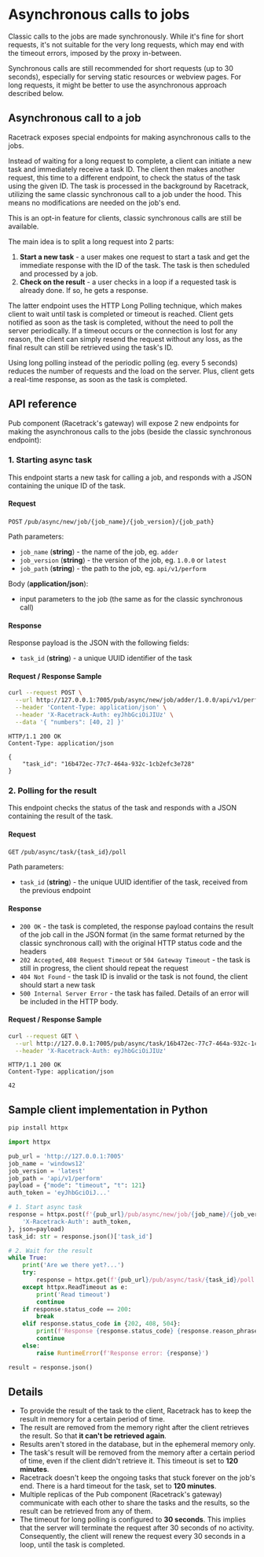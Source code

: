 # Asynchronous calls to jobs

Classic calls to the jobs are made synchronously.
While it's fine for short requests, it's not suitable for the very long requests,
which may end with the timeout errors, imposed by the proxy in-between.

Synchronous calls are still recommended for short requests (up to 30 seconds),
especially for serving static resources or webview pages. 
For long requests, it might be better to use the asynchronous approach described below.

## Asynchronous call to a job

Racetrack exposes special endpoints for making asynchronous calls to the jobs.

Instead of waiting for a long request to complete,
a client can initiate a new task and immediately receive a task ID.
The client then makes another request, this time to a different endpoint, to check the status of the task using the given ID. 
The task is processed in the background by Racetrack, utilizing the same classic synchronous call to a job under the hood.
This means no modifications are needed on the job's end.

This is an opt-in feature for clients, classic synchronous calls are still be available.

The main idea is to split a long request into 2 parts:

1. **Start a new task** - a user makes one request to start a task and get the immediate response with the ID of the task. The task is then scheduled and processed by a job.
2. **Check on the result** - a user checks in a loop if a requested task is already done. If so, he gets a response.

The latter endpoint uses the HTTP Long Polling technique,
which makes client to wait until task is completed or timeout is reached.
Client gets notified as soon as the task is completed, without the need to poll the server periodically.
If a timeout occurs or the connection is lost for any reason,
the client can simply resend the request without any loss,
as the final result can still be retrieved using the task's ID.

Using long polling instead of the periodic polling (eg. every 5 seconds) reduces the number of requests and the load on the server.
Plus, client gets a real-time response, as soon as the task is completed.

## API reference
Pub component (Racetrack's gateway) will expose 2 new endpoints for making the asynchronous calls to the jobs
(beside the classic synchronous endpoint):

### 1. Starting async task
This endpoint starts a new task for calling a job,
and responds with a JSON containing the unique ID of the task.

#### Request
`POST` `/pub/async/new/job/{job_name}/{job_version}/{job_path}`

Path parameters:
- `job_name` (**string**) - the name of the job, eg. `adder`
- `job_version` (**string**) - the version of the job, eg. `1.0.0` or `latest`
- `job_path` (**string**) - the path to the job, eg. `api/v1/perform`

Body (**application/json**):
- input parameters to the job (the same as for the classic synchronous call)

#### Response
Response payload is the JSON with the following fields:
- `task_id` (**string**) - a unique UUID identifier of the task

#### Request / Response Sample
```sh
curl --request POST \
  --url http://127.0.0.1:7005/pub/async/new/job/adder/1.0.0/api/v1/perform \
  --header 'Content-Type: application/json' \
  --header 'X-Racetrack-Auth: eyJhbGciOiJIUz' \
  --data '{ "numbers": [40, 2] }'
```
```
HTTP/1.1 200 OK
Content-Type: application/json

{
    "task_id": "16b472ec-77c7-464a-932c-1cb2efc3e728"
}
```

### 2. Polling for the result
This endpoint checks the status of the task and responds with a JSON containing the result of the task.

#### Request
`GET` `/pub/async/task/{task_id}/poll`

Path parameters:
- `task_id` (**string**) - the unique UUID identifier of the task, received from the previous endpoint

#### Response

- `200 OK` -
  the task is completed, the response payload contains the result of the job call
  in the JSON format (in the same format returned by the classic synchronous call)
  with the original HTTP status code and the headers
- `202 Accepted`, `408 Request Timeout` or `504 Gateway Timeout` -
  the task is still in progress, the client should repeat the request
- `404 Not Found` -
  the task ID is invalid or the task is not found, the client should start a new task
- `500 Internal Server Error` -
  the task has failed. Details of an error will be included in the HTTP body.

#### Request / Response Sample
```sh
curl --request GET \
  --url http://127.0.0.1:7005/pub/async/task/16b472ec-77c7-464a-932c-1cb2efc3e728/poll \
  --header 'X-Racetrack-Auth: eyJhbGciOiJIUz'
```
```
HTTP/1.1 200 OK
Content-Type: application/json

42
```

## Sample client implementation in Python
```sh
pip install httpx
```
```python
import httpx

pub_url = 'http://127.0.0.1:7005'
job_name = 'windows12'
job_version = 'latest'
job_path = 'api/v1/perform'
payload = {"mode": "timeout", "t": 121}
auth_token = 'eyJhbGciOiJ...'

# 1. Start async task
response = httpx.post(f'{pub_url}/pub/async/new/job/{job_name}/{job_version}/{job_path}', headers={
    'X-Racetrack-Auth': auth_token,
}, json=payload)
task_id: str = response.json()['task_id']

# 2. Wait for the result
while True:
    print('Are we there yet?...')
    try:
        response = httpx.get(f'{pub_url}/pub/async/task/{task_id}/poll', timeout=httpx.Timeout(5, read=60))
    except httpx.ReadTimeout as e:
        print('Read timeout')
        continue
    if response.status_code == 200:  
        break
    elif response.status_code in {202, 408, 504}:
        print(f'Response {response.status_code} {response.reason_phrase}')
        continue
    else:
        raise RuntimeError(f'Response error: {response}')

result = response.json()
```

## Details
- To provide the result of the task to the client, Racetrack has to keep the result in memory for a certain period of time.
- The result are removed from the memory right after the client retrieves the result.
  So that **it can't be retrieved again**.
- Results aren't stored in the database, but in the ephemeral memory only.
- The task's result will be removed from the memory after a certain period of time, even if the client didn't retrieve it. This timeout is set to **120 minutes**.
- Racetrack doesn't keep the ongoing tasks that stuck forever on the job's end. There is a hard timeout for the task, set to **120 minutes**.
- Multiple replicas of the Pub component (Racetrack's gateway) communicate with each other to share the tasks and the results, so the result can be retrieved from any of them.
- The timeout for long polling is configured to **30 seconds**. This implies that the server will terminate the request after 30 seconds of no activity. Consequently, the client will renew the request every 30 seconds in a loop, until the task is completed.
